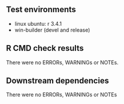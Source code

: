 
## Test environments

* linux ubuntu: r 3.4.1
* win-builder (devel and release)

## R CMD check results

There were no ERRORs, WARNINGs or NOTEs. 

## Downstream dependencies

There were no ERRORs, WARNINGs or NOTEs
